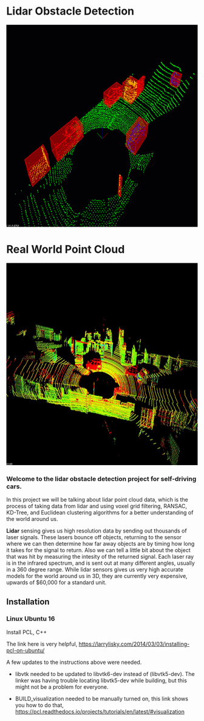 # Lidar Obstacle Detection

<img src="https://github.com/Kush-Sh/Lidar-Obstacle-Detection/blob/main/pcdstreamdetection.gif" width="948" height="532" />

# Real World Point Cloud
<img src="https://github.com/Kush-Sh/Lidar-Obstacle-Detection/blob/main/Point%20cloud.jpg" width="948" height="532" />

### Welcome to the lidar obstacle detection project for self-driving cars.

In this project we will be talking about lidar point cloud data, which is the process of taking data from lidar and using voxel grid filtering, RANSAC, KD-Tree, and Euclidean clustering algorithms for a better understanding of the world around us.

**Lidar** sensing gives us high resolution data by sending out thousands of laser signals. These lasers bounce off objects, returning to the sensor where we can then determine how far away objects are by timing how long it takes for the signal to return. Also we can tell a little bit about the object that was hit by measuring the intesity of the returned signal. Each laser ray is in the infrared spectrum, and is sent out at many different angles, usually in a 360 degree range. While lidar sensors gives us very high accurate models for the world around us in 3D, they are currently very expensive, upwards of $60,000 for a standard unit.


## Installation

### Linux Ubuntu 16

Install PCL, C++

The link here is very helpful, 
https://larrylisky.com/2014/03/03/installing-pcl-on-ubuntu/

A few updates to the instructions above were needed.

* libvtk needed to be updated to libvtk6-dev instead of (libvtk5-dev). The linker was having trouble locating libvtk5-dev while building, but this might not be a problem for everyone.

* BUILD_visualization needed to be manually turned on, this link shows you how to do that,
https://pcl.readthedocs.io/projects/tutorials/en/latest/#visualization

